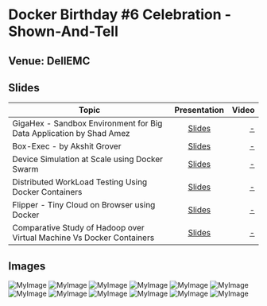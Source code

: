 # Docker Birthday #6 Celebration - Shown-And-Tell

## Venue: DellEMC

## Slides


| Topic        | Presentation          | Video  |
| ------------- |:-------------:| -----:|
| GigaHex - Sandbox Environment for Big Data Application by Shad Amez| [Slides](https://slides.com/shadamez/gigahex-alpha/fullscreen#/) | [ - ]() |
| Box-Exec  - by Akshit Grover  | [Slides](http://slides.com/akshitgrover/box-exec/fullscreen) | [- ]() |
| Device Simulation at Scale using Docker Swarm| [Slides]() | [ - ]() |
| Distributed WorkLoad Testing Using Docker Containers | [Slides](https://www.slideshare.net/RajakavithaKodhandap/kubecon-2018seattle) | [ - ]() |
| Flipper - Tiny Cloud on Browser using Docker | [Slides](http://slides.com/shivam-yaduka/organize-your-decks/fullscreen/#/) | [ - ]() |
| Comparative Study of Hadoop over Virtual Machine Vs Docker Containers | [Slides](https://www.slideshare.net/mKrishnaKumar1/kubecon-seattle-2018-recap-application-deployment-aspects) | [ - ]() |

## Images

![MyImage](https://github.com/collabnix/dockerbangalore/blob/master/slides/2019-03-30-Docker-6th-Birthday-Show-n-Tell/image_1.jpg)
![MyImage](https://github.com/collabnix/dockerbangalore/blob/master/slides/2019-03-30-Docker-6th-Birthday-Show-n-Tell/image_5.jpg)
![MyImage](https://github.com/collabnix/dockerbangalore/blob/master/slides/2019-03-30-Docker-6th-Birthday-Show-n-Tell/image_7.jpg)
![MyImage](https://github.com/collabnix/dockerbangalore/blob/master/slides/2019-03-30-Docker-6th-Birthday-Show-n-Tell/image_4.jpg)
![MyImage](https://github.com/collabnix/dockerbangalore/blob/master/slides/2019-03-30-Docker-6th-Birthday-Show-n-Tell/image_2.jpg)
![MyImage](https://github.com/collabnix/dockerbangalore/blob/master/slides/2019-03-30-Docker-6th-Birthday-Show-n-Tell/image_3.jpg)
![MyImage](https://github.com/collabnix/dockerbangalore/blob/master/slides/2019-03-30-Docker-6th-Birthday-Show-n-Tell/image_6.jpg)
![MyImage](https://github.com/collabnix/dockerbangalore/blob/master/slides/2019-03-30-Docker-6th-Birthday-Show-n-Tell/image_8.jpg)
![MyImage](https://github.com/collabnix/dockerbangalore/blob/master/slides/2019-03-30-Docker-6th-Birthday-Show-n-Tell/image_9.jpg)
![MyImage](https://github.com/collabnix/dockerbangalore/blob/master/slides/2019-03-30-Docker-6th-Birthday-Show-n-Tell/image_10.jpg)
![MyImage](https://github.com/collabnix/dockerbangalore/blob/master/slides/2019-03-30-Docker-6th-Birthday-Show-n-Tell/image_11.jpg)
![MyImage](https://github.com/collabnix/dockerbangalore/blob/master/slides/2019-03-30-Docker-6th-Birthday-Show-n-Tell/image_12.jpg)
